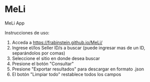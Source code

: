 # MeLi
MeLi App

Instrucciones de uso:
1. Acceda a https://frabinstein.github.io/MeLi/
2. Ingrese el/los Seller ID/s a buscar (puede ingresar mas de un ID, separándolos por comas)
3. Seleccione el sitio en donde desea buscar
4. Presione el botón "Consultar"
5. Presione "Exportar resultados" para descargar en formato .json
6. El botón "Limpiar todo" restablece todos los campos

